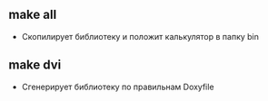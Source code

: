 ## make all
-   Скопилирует библиотеку и положит калькулятор в папку bin

## make dvi 
-   Сгенерирует библиотеку по правильнам Doxyfile